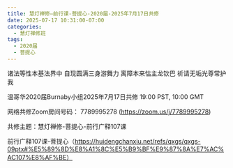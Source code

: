 ```yaml
---
title: 慧灯禅修—前行课-菩提心-2020届-2025年7月17日共修
date: 2025-07-17 10:31:00-07:00
categories:
  - 慧灯禅修班
tags:
  - 2020届
  - 菩提心
---
```

诸法等性本基法界中 自现圆满三身游舞力 离障本来怙主龙钦巴 祈请无垢光尊常护我

温哥华2020届Burnaby小组2025年7月17日共修 19:00 PST, 10:00 GMT

网络共修Zoom房间号码： 7789995278 (https://zoom.us/j/7789995278)

共修主题：慧灯禅修-菩提心-前行广释107课

前行广释107课-菩提心（https://huidengchanxiu.net/refs/qxgs/qxgs-09ptx#%E5%89%8D%E8%A1%8C%E5%B9%BF%E9%87%8A%E7%AC%AC107%E8%AF%BE）
